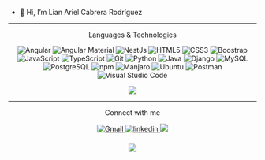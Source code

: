 - 👋 Hi, I’m Lian Ariel Cabrera Rodríguez
---
<p align="center">
 Languages & Technologies
</p>

<p align="center"> 
  <img alt="Angular" src="https://img.shields.io/badge/Angular-DD0031?style=for-the-badge&logo=angular&logoColor=white" /> 
  <img alt="Angular Material" src="https://img.shields.io/badge/Angular MAterial-DD0031?style=for-the-badge&logo=angular&logoColor=white" /> 
  <img alt="NestJs" src="https://img.shields.io/badge/-NestJs-E0234E?style=for-the-badge&logo=nestjs&logoColor=white"/>
  <img alt="HTML5" src="https://img.shields.io/badge/html5-%23E34F26.svg?&style=for-the-badge&logo=html5&logoColor=white" />
  <img alt="CSS3" src="https://img.shields.io/badge/css3-%231572B6.svg?&style=for-the-badge&logo=css3&logoColor=white" />
  <img alt="Boostrap" src="https://img.shields.io/badge/bootstrap-%23563D7C.svg?style=for-the-badge&logo=bootstrap&logoColor=white" />
  <img alt="JavaScript" src="https://img.shields.io/badge/javascript-%23323330.svg?&style=for-the-badge&logo=javascript&logoColor=%23F7DF1E" />
  <img alt="TypeScript" src="https://img.shields.io/badge/TypeScript-007ACC?style=for-the-badge&logo=typescript&logoColor=white" />
  <img alt="Git" src="https://img.shields.io/badge/Git-F05032?style=for-the-badge&logo=git&logoColor=white" />
  <img alt="Python" src="https://img.shields.io/badge/python-%2314354C.svg?style=for-the-badge&logo=python&logoColor=white"/>
  <img alt="Java" src="https://img.shields.io/badge/java-%23ED8B00.svg?&style=for-the-badge&logo=java&logoColor=white" />
  <img alt="Django" src="https://img.shields.io/badge/django-%23092E20.svg?style=for-the-badge&logo=django&logoColor=white" /> 
  <img alt="MySQL" src="https://img.shields.io/badge/MySQL-13137A?style=for-the-badge&logo=mysql&logoColor=white" /> 
  <img alt="PostgreSQL" src="https://img.shields.io/badge/PostgreSQL-347A13?style=for-the-badge&logo=postgresql&logoColor=white" />
  <img alt="npm" src="https://img.shields.io/badge/npm-CB3837?style=for-the-badge&logo=npm&logoColor=white" />
  <img alt="Manjaro" src="https://img.shields.io/badge/Manjaro-35BF5C?style=for-the-badge&logo=Manjaro&logoColor=white" />
  <img alt="Ubuntu" src="https://img.shields.io/badge/Ubuntu-E95420?style=for-the-badge&logo=Ubuntu&logoColor=white"/>
  <img alt="Postman" src="https://img.shields.io/static/v1?style=for-the-badge&message=Postman&color=FF6C37&logo=Postman&logoColor=FFFFFF&label="/>
  <img alt="Visual Studio Code" src="https://img.shields.io/static/v1?style=for-the-badge&message=Visual Studio Code&color=blue&logo=visualstudiocode&logoColor=FFFFFF&label="/>
</p> 



<p align="center">
  <img src="https://github-readme-stats.vercel.app/api/top-langs/?username=lianariel99&layout=compact&langs_count=6" />
</p>


 <!--![Anurag's GitHub stats](https://github-readme-stats.vercel.app/api?username=SheilaFundora&hide=contribs,prs) -->



---
<p align="center">
 Connect with me
</p>
<div align="center">
 <a href="mailto:lian.ariel99@gmail.com" target="_blank">
  <img alt="Gmail" src="https://img.shields.io/badge/Gmail-D14836?style=for-the-badge&logo=gmail&logoColor=white" />
 </a>
 <a href="https://www.linkedin.com/in/lian-ariel-cabrera-rodr%C3%ADguez-25521a24b?lipi=urn%3Ali%3Apage%3Ad_flagship3_profile_view_base_contact_details%3B4T5b89w0RUKJl4lFPQIijQ%3D%3D" target="_blank">
  <img src=https://img.shields.io/badge/linkedin-%231E77B5.svg?&style=for-the-badge&logo=linkedin&logoColor=white alt=linkedin style="margin-bottom: 5px;" />
 </a>
 <!--<a href="https://github.com/lianariel99" target="_blank">
  <img src=https://img.shields.io/badge/github-%2324292e.svg?&style=for-the-badge&logo=github&logoColor=white alt=github style="margin-bottom: 5px;" />
 </a>
 <a href="https://www.instagram.com/lian.ariel99/" target="_blank">
  <img src=https://img.shields.io/badge/instagram-%23000000.svg?&style=for-the-badge&logo=instagram&logoColor=white alt=instagram style="margin-bottom: 5px;" />
 </a>
 <a href="https://www.facebook.com/lianariel99" target="_blank">
  <img src=https://img.shields.io/badge/Facebook-%231877F2.svg?style=for-the-badge&logo=Facebook&logoColor=white alt=instagram style="margin-bottom: 5px;" />
 </a>-->
  <a href="https://join.skype.com/invite/fA1piyjjaORz" target="_blank"> 
    <img src="https://img.shields.io/badge/Skype-00AFF0?style=for-the-badge&logo=skype&logoColor=white"/>
    <a/>
</div>

<br/>

<div align="center">
<img src="https://img.shields.io/github/followers/lianariel99.svg?style=social&label=Follow"></img>

<br/>

</div>

<!---
lianariel99/lianariel99 is a ✨ special ✨ repository because its `README.md` (this file) appears on your GitHub profile.
You can click the Preview link to take a look at your changes.
--->
